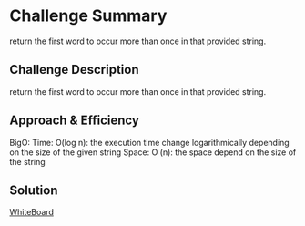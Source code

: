 # Challenge Summary
<!-- Short summary or background information -->
return the first word to occur more than once in that provided string.

## Challenge Description
<!-- Description of the challenge -->
return the first word to occur more than once in that provided string.

## Approach & Efficiency
<!-- What approach did you take? Why? What is the Big O space/time for this approach? -->
BigO: 
    Time: O(log n): the execution time change logarithmically depending on the size of the given string
    Space: O (n): the space depend on the size of the string

## Solution
<!-- Embedded whiteboard image -->
[WhiteBoard](https://drive.google.com/file/d/1TT1gVwOOnFq04y98O5qg1d8f3k3grwWQ/view?usp=sharing)